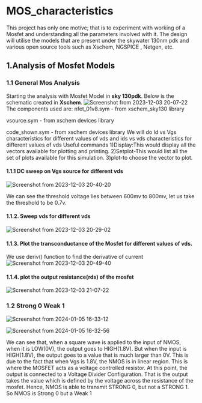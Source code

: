 # MOS_characteristics
This project has only one motive; that is to experiment with working of a Mosfet and understanding all the parameters involved with it. The design will utilise the models that are present under the skywater 130nm pdk and various open source tools such as Xschem, NGSPICE , Netgen, etc.
## 1.Analysis of Mosfet Models
### 1.1 General Mos Analysis

Starting the analysis with Mosfet Model in **sky 130pdk**. Below is the schematic created in **Xschem**. 
![Screenshot from 2023-12-03 20-07-22](https://github.com/K-shejuti/CMOS_characteristics/assets/152790020/0aca716b-b369-4448-8ab6-b641680b5afe)
The components used are:
nfet_01v8.sym - from xschem_sky130 library

vsource.sym - from xschem devices library

code_shown.sym - from xschem devices library
We will do Id vs Vgs characteristics for different values of vds and ids vs vds characteristics for different values of vds
Useful commands
1)Display:This would display all the vectors available for plotting and printing.
2)Setplot-This would list all the set of plots available for this simulation.
3)plot-to choose the vector to plot.
#### 1.1.1 DC sweep on Vgs source for different vds
![Screenshot from 2023-12-03 20-40-20](https://github.com/K-shejuti/CMOS_characteristics/assets/152790020/c73c799d-b47b-4333-8007-dcabf910810b)

We can see the threshold voltage lies between 600mv to 800mv, let us take the threshold to be 0.7v.

#### 1.1.2. Sweep vds for different vds

![Screenshot from 2023-12-03 20-29-02](https://github.com/K-shejuti/CMOS_characteristics/assets/152790020/976b6118-d0b0-4480-b22e-79cd8e5cf60e)

#### 1.1.3. Plot the transconductance of the Mosfet for different values of vds.
We use deriv() function to find the derivative of current
![Screenshot from 2023-12-03 20-49-40](https://github.com/K-shejuti/CMOS_characteristics/assets/152790020/d29911a8-501d-4021-8d77-adc796baa16a)
#### 1.1.4. plot the output resistance(rds) of the mosfet
![Screenshot from 2023-12-03 21-07-22](https://github.com/K-shejuti/CMOS_characteristics/assets/152790020/d9c01e2f-3381-45a0-8c3f-8bc1cbcbf49c)

### 1.2 Strong 0 Weak 1
![Screenshot from 2024-01-05 16-33-12](https://github.com/K-shejuti/MOSFET-_Characteristics/assets/152790020/ef76aefd-656d-47cf-a9e4-92df631c4284)

![Screenshot from 2024-01-05 16-32-56](https://github.com/K-shejuti/MOSFET-_Characteristics/assets/152790020/e6c016e3-6c90-4993-b528-92196e23d26d)

We can see that, when a square wave is applied to the input of NMOS, when it is LOW(0V), the output goes to HIGH(1.8V). But when the input is HIGH(1.8V), the output goes to a value that is much larger than 0V. This is due to the fact that when Vgs is 1.8V, the NMOS is in linear region. This is where the MOSFET acts as a voltage controlled resistor. At this point, the output is connected to a Voltage Divider Configuration. That is the output takes the value which is defined by the voltage across the resistance of the mosfet. Hence, NMOS is able to transmit STRONG 0, but not a STRONG 1. So NMOS is Strong 0 but a Weak 1












